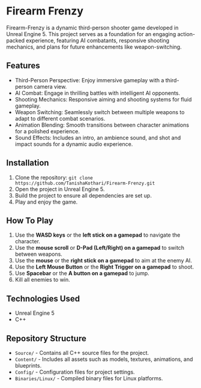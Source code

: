 # Firearm Frenzy
Firearm-Frenzy is a dynamic third-person shooter game developed in Unreal Engine 5. This project serves as a foundation for an engaging action-packed experience, featuring AI combatants, responsive shooting mechanics, and plans for future enhancements like weapon-switching.

## Features
- Third-Person Perspective: Enjoy immersive gameplay with a third-person camera view.
- AI Combat: Engage in thrilling battles with intelligent AI opponents.
- Shooting Mechanics: Responsive aiming and shooting systems for fluid gameplay.
- Weapon Switching: Seamlessly switch between multiple weapons to adapt to different combat scenarios.
- Animation Blending: Smooth transitions between character animations for a polished experience.
- Sound Effects: Includes an intro, an ambience sound, and shot and impact sounds for a dynamic audio experience.

## Installation
1. Clone the repository: ```git clone https://github.com/TanishaKothari/Firearm-Frenzy.git```
2. Open the project in Unreal Engine 5.
3. Build the project to ensure all dependencies are set up.
4. Play and enjoy the game.

## How To Play
1. Use the **WASD keys** or the **left stick on a gamepad** to navigate the character.
2. Use the **mouse scroll** or **D-Pad (Left/Right) on a gamepad** to switch between weapons.
3. Use the **mouse** or the **right stick on a gamepad** to aim at the enemy AI.
4. Use the **Left Mouse Button** or the **Right Trigger on a gamepad** to shoot.
5. Use **Spacebar** or the **A button on a gamepad** to jump.
6. Kill all enemies to win.

## Technologies Used
- Unreal Engine 5
- C++

## Repository Structure
- ```Source/``` - Contains all C++ source files for the project.
- ```Content/``` - Includes all assets such as models, textures, animations, and blueprints.
- ```Config/``` - Configuration files for project settings.
- ```Binaries/Linux/``` - Compiled binary files for Linux platforms.
